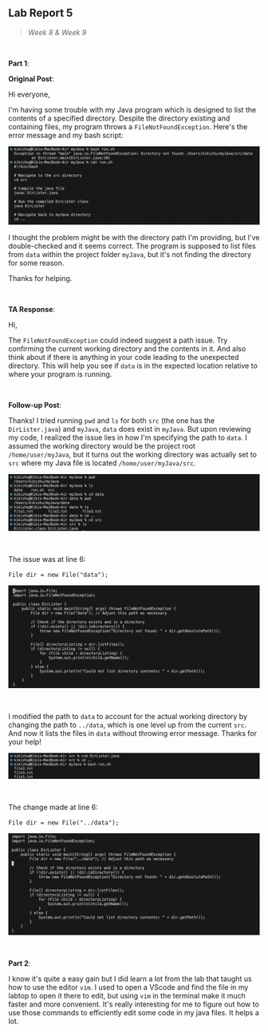 ## Lab Report 5
> *Week 8 & Week 9*

<br />

**Part 1**: 

**Original Post**: 

Hi everyone,

I'm having some trouble with my Java program which is designed to list the contents of a specified directory. Despite the directory existing and containing files, my program throws a `FileNotFoundException`. Here's the error message and my bash script:

![Image](post1.png)

I thought the problem might be with the directory path I'm providing, but I've double-checked and it seems correct. The program is supposed to list files from `data` within the project folder `myJava`, but it's not finding the directory for some reason.

Thanks for helping.

<br />

**TA Response**: 

Hi,

The `FileNotFoundException` could indeed suggest a path issue. Try confirming the current working directory and the contents in it. And also think about if there is anything in your code leading to the unexpected directory. This will help you see if `data` is in the expected location relative to where your program is running.

<br />

**Follow-up Post**: 

Thanks! I tried running `pwd` and `ls` for both `src` (the one has the `DirLister.java`) and `myJava`, `data` does exist in `myJava`. But upon reviewing my code, I realized the issue lies in how I'm specifying the path to `data`. I assumed the working directory would be the project root `/home/user/myJava`, but it turns out the working directory was actually set to `src` where my Java file is located `/home/user/myJava/src`.

![Image](post2.png)

<br />

The issue was at line 6:
```
File dir = new File("data");
```
![Image](post3.png)

<br />

I modified the path to `data` to account for the actual working directory by changing the path to `../data`, which is one level up from the current `src`. And now it lists the files in `data` without throwing error message. Thanks for your help!

![Image](post5.png)

<br />


The change made at line 6:
```
File dir = new File("../data");
```
![Image](post4.png)

<br />

**Part 2**: 

I know it's quite a easy gain but I did learn a lot from the lab that taught us how to use the editor `vim`. I used to open a VScode and find the file in my labtop to open it there to edit, but using `vim` in the terminal make it much faster and more convenient. It's really interesting for me to figure out how to use those commands to efficiently edit some code in my java files. It helps a lot.
